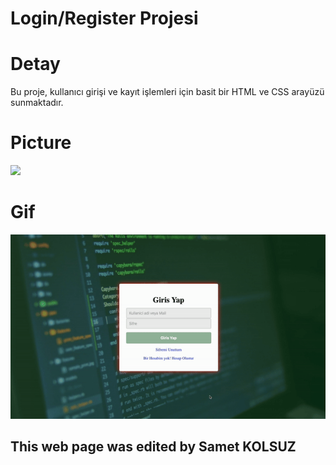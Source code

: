 # Login/Register Projesi


# Detay #
Bu proje, kullanıcı girişi ve kayıt işlemleri için basit bir HTML ve CSS arayüzü sunmaktadır.

# Picture #
![](images/resim.png)

# Gif #

![](images/proje.gif)

## This web page was edited by Samet KOLSUZ ##